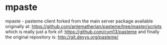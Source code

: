 # mpaste
mpaste - pasteme client forked from the main server package
available originally at: 
https://github.com/antematherian/pasteme/tree/master/scripts
which is really just a fork of:
https://github.com/cym13/pasteme
and finally the original repository is:
http://git.devys.org/pasteme/

